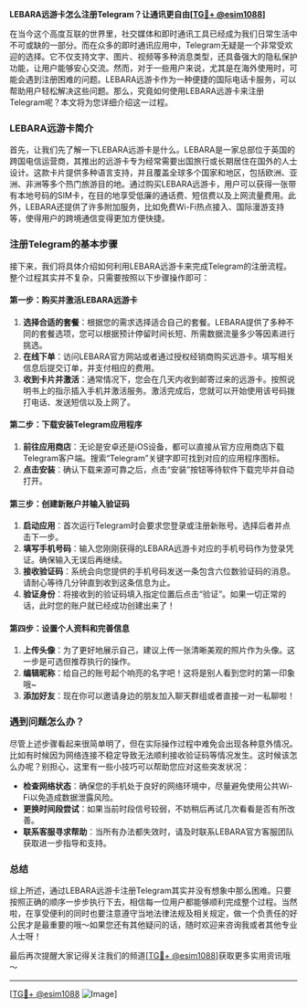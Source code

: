 **LEBARA远游卡怎么注册Telegram？让通讯更自由[[TG💪+ @esim1088](https://t.me/s/esim1088)]**

在当今这个高度互联的世界里，社交媒体和即时通讯工具已经成为我们日常生活中不可或缺的一部分。而在众多的即时通讯应用中，Telegram无疑是一个非常受欢迎的选择。它不仅支持文字、图片、视频等多种消息类型，还具备强大的隐私保护功能，让用户能够安心交流。然而，对于一些用户来说，尤其是在海外使用时，可能会遇到注册困难的问题。LEBARA远游卡作为一种便捷的国际电话卡服务，可以帮助用户轻松解决这些问题。那么，究竟如何使用LEBARA远游卡来注册Telegram呢？本文将为您详细介绍这一过程。

### LEBARA远游卡简介

首先，让我们先了解一下LEBARA远游卡是什么。LEBARA是一家总部位于英国的跨国电信运营商，其推出的远游卡专为经常需要出国旅行或长期居住在国外的人士设计。这款卡片提供多种语言支持，并且覆盖全球多个国家和地区，包括欧洲、亚洲、非洲等多个热门旅游目的地。通过购买LEBARA远游卡，用户可以获得一张带有本地号码的SIM卡，在目的地享受低廉的通话费、短信费以及上网流量费用。此外，LEBARA还提供了许多附加服务，比如免费Wi-Fi热点接入、国际漫游支持等，使得用户的跨境通信变得更加方便快捷。

### 注册Telegram的基本步骤

接下来，我们将具体介绍如何利用LEBARA远游卡来完成Telegram的注册流程。整个过程其实并不复杂，只需要按照以下步骤操作即可：

#### 第一步：购买并激活LEBARA远游卡

1. **选择合适的套餐**：根据您的需求选择适合自己的套餐。LEBARA提供了多种不同的套餐选项，您可以根据预计停留时间长短、所需数据流量多少等因素进行挑选。
2. **在线下单**：访问LEBARA官方网站或者通过授权经销商购买远游卡。填写相关信息后提交订单，并支付相应的费用。
3. **收到卡片并激活**：通常情况下，您会在几天内收到邮寄过来的远游卡。按照说明书上的指示插入手机并激活服务。激活完成后，您就可以开始使用该号码拨打电话、发送短信以及上网了。

#### 第二步：下载安装Telegram应用程序

1. **前往应用商店**：无论是安卓还是iOS设备，都可以直接从官方应用商店下载Telegram客户端。搜索“Telegram”关键字即可找到对应的应用程序图标。
2. **点击安装**：确认下载来源可靠之后，点击“安装”按钮等待软件下载完毕并自动打开。

#### 第三步：创建新账户并输入验证码

1. **启动应用**：首次运行Telegram时会要求您登录或注册新账号。选择后者并点击下一步。
2. **填写手机号码**：输入您刚刚获得的LEBARA远游卡对应的手机号码作为登录凭证。确保输入无误后再继续。
3. **接收验证码**：系统会向您提供的手机号码发送一条包含六位数验证码的消息。请耐心等待几分钟直到收到这条信息为止。
4. **验证身份**：将接收到的验证码填入指定位置后点击“验证”。如果一切正常的话，此时您的账户就已经成功创建出来了！

#### 第四步：设置个人资料和完善信息

1. **上传头像**：为了更好地展示自己，建议上传一张清晰美观的照片作为头像。这一步是可选但推荐执行的操作。
2. **编辑昵称**：给自己的账号起个响亮的名字吧！这将是别人看到您时的第一印象哦~
3. **添加好友**：现在你可以邀请身边的朋友加入聊天群组或者直接一对一私聊啦！

### 遇到问题怎么办？

尽管上述步骤看起来很简单明了，但在实际操作过程中难免会出现各种意外情况。比如有时候因为网络连接不稳定导致无法顺利接收验证码等情况发生。这时候该怎么办呢？别担心，这里有一些小技巧可以帮助您应对这些突发状况：

- **检查网络状态**：确保您的手机处于良好的网络环境中，尽量避免使用公共Wi-Fi以免造成数据泄露风险。
- **更换时间段尝试**：如果当前时段信号较弱，不妨稍后再试几次看看是否有所改善。
- **联系客服寻求帮助**：当所有办法都失效时，请及时联系LEBARA官方客服团队获取进一步指导和支持。

### 总结

综上所述，通过LEBARA远游卡注册Telegram其实并没有想象中那么困难。只要按照正确的顺序一步步执行下去，相信每一位用户都能够顺利完成整个过程。当然啦，在享受便利的同时也要注意遵守当地法律法规及相关规定，做一个负责任的好公民才是最重要的哦～如果您还有其他疑问的话，随时欢迎来咨询我或者其他专业人士呀！

最后再次提醒大家记得关注我们的频道[[TG💪+ @esim1088](https://t.me/s/esim1088)]获取更多实用资讯哦～

---

[[TG💪+ @esim1088](https://t.me/s/esim1088) ![Image](https://i.postimg.cc/4NQfJmqS/Snipaste-2025-05-13-00-14-12.png)]